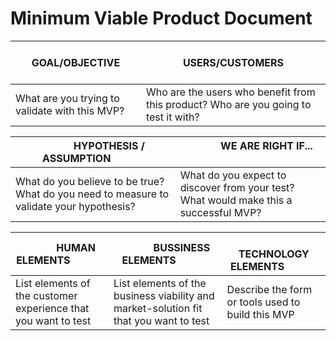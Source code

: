 # **Minimum Viable Product Document**
| &emsp;&emsp;&emsp; **GOAL/OBJECTIVE** &emsp;&emsp;&emsp;  | &emsp;&emsp;&emsp;  **USERS/CUSTOMERS** &emsp;&emsp;&emsp; |
| ------------------------------------- | ---------------------------------------------------------------------------|
| What are you trying to validate with this MVP? | Who are the users who benefit from this product? Who are you going to test it with? |


| &emsp;&emsp;&emsp; **HYPOTHESIS / ASSUMPTION** &emsp;&emsp;&emsp;  | &emsp;&emsp;&emsp;  **WE ARE RIGHT IF...** &emsp;&emsp;&emsp; |
| ------------------------------------- | ---------------------------------------------------------------------------|
| What do you believe to be true? What do you need to measure to validate your hypothesis?  | What do you expect to discover from your test? What would make this a successful MVP?  |


| &emsp;&emsp;&emsp; **HUMAN ELEMENTS** &emsp;&emsp;&emsp;  | &emsp;&emsp;&emsp;  **BUSSINESS ELEMENTS** &emsp;&emsp;&emsp; | &emsp;&emsp;&emsp;  **TECHNOLOGY ELEMENTS** &emsp;&emsp;&emsp; |
| ------------------------------------- | ---------------------------------------------------------------------------|---------------------|
| List elements of the customer experience that you want to test  | List elements of the business viability and market-solution fit that you want to test | Describe the form or tools used to build this MVP |

